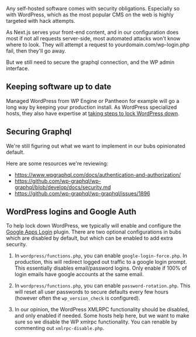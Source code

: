 Any self-hosted software comes with security obligations. Especially so with WordPress, which as the most popular CMS on the web is highly targeted with hack attempts.

As Next.js serves your front-end content, and in our configuration does most if not all requests server-side, most automated attacks won't know where to look. They will attempt a request to yourdomain.com/wp-login.php fail, then they'll go away.

But we still need to secure the graphql connection, and the WP admin interface.

## Keeping software up to date

Managed WordPress from WP Engine or Pantheon for example will go a long way by keeping your production install. As WordPress specialized hosts, they also have expertise at [taking steps to lock WordPress down](https://wpengine.com/blog/11-top-wordpress-security-concerns-how-wp-engine-takes-care-of-them-for-you/).

## Securing Graphql

We're still figuring out what we want to implement in our bubs opinionated default.

Here are some resources we're reviewing:

- https://www.wpgraphql.com/docs/authentication-and-authorization/
- https://github.com/wp-graphql/wp-graphql/blob/develop/docs/security.md
- https://github.com/wp-graphql/wp-graphql/issues/1896

## WordPress logins and Google Auth

To help lock down WordPress, we typically will enable and configure the [Google Apps Login](https://wordpress.org/plugins/google-apps-login/) plugin. There are two optional configurations in bubs which are disabled by default, but which can be enabled to add extra security.

1. In `wordpress/functions.php`, you can enable `google-login-force.php`. In production, this will redirect logged out traffic to a google login prompt. This essentially disables email/password logins. Only enable if 100% of login emails have google accounts at the same email.

2. In `wordpress/functions.php`, you can enable `password-rotation.php`. This will reset all user passwords to secure defaults every few hours (however often the `wp_version_check` is configured).

3. In our opinion, the WordPress XMLRPC functionality should be disabled, and only enabled if needed. Some hosts help here, but we want to make sure so we disable the WP xmlrpc functionality. You can renable by commenting out `xmlrpc-disable.php`.
